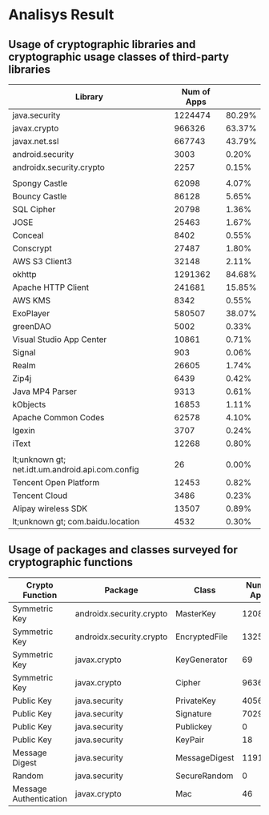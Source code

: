 Analisys Result
====

## Usage of cryptographic libraries and cryptographic usage classes of third-party libraries
| Library | Num of Apps | |
----|----|----
|java.security  |  1224474  |  80.29%|
|javax.crypto  |  966326  |  63.37%|
|javax.net.ssl  |  667743  |  43.79%|
|android.security  |  3003  |  0.20%|
|androidx.security.crypto  |  2257  |  0.15%|
||||
|Spongy Castle  |  62098  |  4.07%|
|Bouncy Castle  |  86128  |  5.65%|
|SQL Cipher  |  20798  |  1.36%|
|JOSE  |  25463  |  1.67%|
|Conceal  |  8402  |  0.55%|
|Conscrypt  |  27487  |  1.80%
|AWS S3 Client3  |  32148  |  2.11%|
|okhttp  |  1291362  |  84.68%|
|Apache HTTP Client  |  241681  |  15.85%|
|AWS  KMS  |  8342  |  0.55%|
|ExoPlayer  |  580507  |  38.07%|
|greenDAO | 5002 | 0.33% |
|Visual Studio App Center  |  10861  |  0.71%|
|Signal | 903 | 0.06%|
|Realm  |  26605  |  1.74%|
|Zip4j  |  6439  |  0.42%|
|Java MP4 Parser | 9313 | 0.61%|
|kObjects | 16853 | 1.11%|
|Apache Common Codes  |  62578  |  4.10%|
|Igexin | 3707 | 0.24% |
|iText  |  12268  |  0.80%|
||||
| lt;unknown gt; net.idt.um.android.api.com.config| 26 | 0.00%|
|Tencent Open Platform  |  12453  |  0.82%|
|Tencent Cloud | 3486 | 0.23%
|Alipay wireless SDK  |  13507  |  0.89%|
| lt;unknown gt; com.baidu.location |4532 | 0.30%|

## Usage of packages and classes surveyed for cryptographic functions
| Crypto Function | Package | Class | Num of Apps ||
----|----|----|----|----
| Symmetric Key | androidx.security.crypto  |  MasterKey  |  1208  |  0.08% |
| Symmetric Key |  androidx.security.crypto  |  EncryptedFile  |  1325  |  0.09% |
| Symmetric Key |  javax.crypto  |  KeyGenerator  |  69  |  0.00% |
| Symmetric Key |  javax.crypto  |  Cipher  |  963682  |  63.19% |
| Public Key |  java.security  |  PrivateKey  |  40567  |  2.66% |
| Public Key |  java.security  |  Signature  |  702922  |  46.09% |
| Public Key |  java.security  |  Publickey  |  0  |  0.00% |
| Public Key |  java.security  |  KeyPair  |  18  |  0.00% |
| Message Digest |  java.security  |  MessageDigest  |  1191530  |  78.13% |
| Random  |  java.security  |  SecureRandom  |  0  |  0.00% |
| Message Authentication  |  javax.crypto  |  Mac  |  46  |  0.00% \
